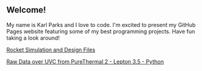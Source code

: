 ## Welcome!

My name is Karl Parks and I love to code. I'm excited to present my GitHub Pages website featuring some of my best programming projects. Have fun taking a look around!

[Rocket Simulation and Design Files](https://kheirlb.github.io/rockets/)  
  
[Raw Data over UVC from PureThermal 2 - Lepton 3.5 - Python](https://github.com/Kheirlb/purethermal1-uvc-capture) 

